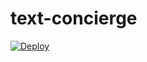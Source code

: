 # text-concierge

[![Deploy](https://www.herokucdn.com/deploy/button.png)](https://heroku.com/deploy?template=https://github.com/thebakeryio/text-concierge)